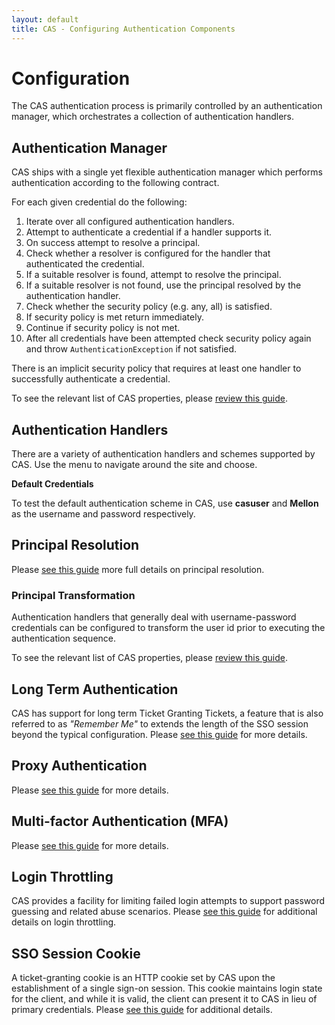 ```yaml
---
layout: default
title: CAS - Configuring Authentication Components
---
```


# Configuration

The CAS authentication process is primarily controlled by an authentication manager, which orchestrates a collection of authentication handlers.


## Authentication Manager
CAS ships with a single yet flexible authentication manager which performs authentication according to the following contract.

For each given credential do the following:

1. Iterate over all configured authentication handlers.
2. Attempt to authenticate a credential if a handler supports it.
3. On success attempt to resolve a principal.
  1. Check whether a resolver is configured for the handler that authenticated the credential.
  2. If a suitable resolver is found, attempt to resolve the principal.
  3. If a suitable resolver is not found, use the principal resolved by the authentication handler.
4. Check whether the security policy (e.g. any, all) is satisfied.
  1. If security policy is met return immediately.
  2. Continue if security policy is not met.
5. After all credentials have been attempted check security policy again and throw `AuthenticationException`
if not satisfied.

There is an implicit security policy that requires at least one handler to successfully authenticate a credential.

To see the relevant list of CAS properties, please [review this guide](Configuration-Properties.html).

## Authentication Handlers

There are a variety of authentication handlers and schemes supported by CAS. Use the menu to navigate around the site and choose. 

<div class="alert alert-info"><strong>Default Credentials</strong><p>To test the default authentication scheme in CAS,
use <strong>casuser</strong> and <strong>Mellon</strong> as the username and password respectively.</p></div>


## Principal Resolution
Please [see this guide](Configuring-Principal-Resolution.html) more full details on principal resolution.

### Principal Transformation

Authentication handlers that generally deal with username-password credentials
can be configured to transform the user id prior to executing the authentication sequence.

To see the relevant list of CAS properties, please [review this guide](Configuration-Properties.html).

## Long Term Authentication

CAS has support for long term Ticket Granting Tickets, a feature that is also referred to as _"Remember Me"_
to extends the length of the SSO session beyond the typical configuration.
Please [see this guide](Configuring-LongTerm-Authentication.html) for more details.

## Proxy Authentication

Please [see this guide](Configuring-Proxy-Authentication.html) for more details.

## Multi-factor Authentication (MFA)

Please [see this guide](Configuring-Multifactor-Authentication.html) for more details.

## Login Throttling

CAS provides a facility for limiting failed login attempts to support password guessing and related abuse scenarios.
Please [see this guide](Configuring-Authentication-Throttling.html) for additional details on login throttling.

## SSO Session Cookie

A ticket-granting cookie is an HTTP cookie set by CAS upon the establishment of a single sign-on session.
This cookie maintains login state for the client, and while it is valid, the client can present it to CAS in lieu of primary credentials.
Please [see this guide](Configuring-SSO-Session-Cookie.html) for additional details.
